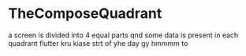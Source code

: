 # TheComposeQuadrant
a screen is divided into 4 equal parts qnd some data is present in each quadrant 
flutter kru kiase strt of yhe day
gy
hmmmm to


